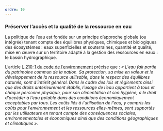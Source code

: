 ```yaml
---
ordre: 10
---
```


### Préserver l’accès et la qualité de la ressource en eau

La politique de l’eau est fondée sur un principe d’approche globale (ou intégrée) tenant compte des équilibres physiques, chimiques et biologiques des écosystèmes : eaux superficielles et souterraines, quantité et qualité, mise en œuvre sur un territoire adapté à la gestion des ressources en eaux : le bassin hydrographique.

L’article [L 210-1 du code de l’environnement](https://www.legifrance.gouv.fr/codes/article_lc/LEGIARTI000006832978/) précise que :
*« L'eau fait partie du patrimoine commun de la nation. Sa protection, sa mise en valeur et le développement de la ressource utilisable, dans le respect des équilibres naturels, sont d'intérêt général. Dans le cadre des lois et règlements ainsi que des droits antérieurement établis, l’usage de l’eau appartient à tous et chaque personne physique, pour son alimentation et son hygiène, a le droit d’accéder à l’eau potable dans des conditions économiquement acceptables par tous. Les coûts liés à l'utilisation de l'eau, y compris les coûts pour l'environnement et les ressources elles-mêmes, sont supportés par les utilisateurs en tenant compte des conséquences sociales, environnementales et économiques ainsi que des conditions géographiques et climatiques ».*
